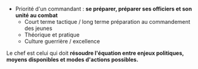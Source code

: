 - Priorité d'un commandant : **se préparer, préparer ses officiers et son unité au combat**
	- Court terme tactique / long terme préparation au commandement des jeunes
	- Théorique et pratique
	- Culture guerrière / excellence

Le chef est celui qui doit **résoudre l'équation entre enjeux politiques, moyens disponibles et modes d'actions possibles.**